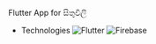 Flutter App for සිතුවිලි 


- Technologies
![Flutter](https://user-images.githubusercontent.com/86103554/145757058-6540d27c-b090-4434-b93a-09e0941c7732.png)
![Firebase](https://user-images.githubusercontent.com/86103554/145757069-34ead1f9-404f-4bb8-934e-21afffca71b2.png)
